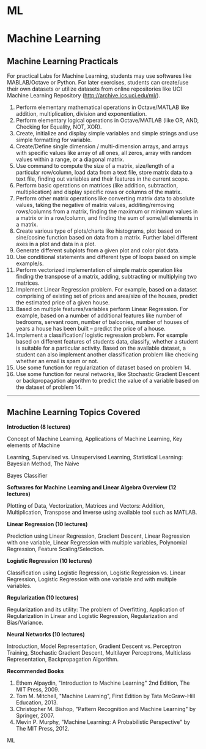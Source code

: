 # ML
# Machine Learning

## Machine Learning Practicals

For practical Labs for Machine Learning, students may use softwares like MABLAB/Octave or Python. For later exercises, students can create/use their own datasets or utilize datasets from online repositories like UCI Machine Learning Repository (http://archive.ics.uci.edu/ml/).

1. Perform elementary mathematical operations in Octave/MATLAB like addition, multiplication, division and exponentiation.
2. Perform elementary logical operations in Octave/MATLAB (like OR, AND, Checking for Equality, NOT, XOR).
3. Create, initialize and display simple variables and simple strings and use simple formatting for variable.
4. Create/Define single dimension / multi-dimension arrays, and arrays with specific values like array of all ones, all zeros, array with random values within a range, or a diagonal matrix.
5. Use command to compute the size of a matrix, size/length of a particular row/column, load data from a text file, store matrix data to a text file, finding out variables and their features in the current scope.
6. Perform basic operations on matrices (like addition, subtraction, multiplication) and display specific rows or columns of the matrix.
7. Perform other matrix operations like converting matrix data to absolute values, taking the negative of matrix values, additing/removing rows/columns from a matrix, finding the maximum or minimum values in a matrix or in a row/column, and finding the sum of some/all elements in a matrix.
8. Create various type of plots/charts like histograms, plot based on sine/cosine function based on data from a matrix. Further label different axes in a plot and data in a plot.
9. Generate different subplots from a given plot and color plot data.
10. Use conditional statements and different type of loops based on simple example/s.
11. Perform vectorized implementation of simple matrix operation like finding the transpose of a matrix, adding, subtracting or multiplying two matrices.
12. Implement Linear Regression problem. For example, based on a dataset comprising of existing set of prices and area/size of the houses, predict the estimated price of a given house.
13. Based on multiple features/variables perform Linear Regression. For example, based on a number of additional features like number of bedrooms, servant room, number of balconies, number of houses of years a house has been built – predict the price of a house.
14. Implement a classification/ logistic regression problem. For example based on different features of students data, classify, whether a student is suitable for a particular activity. Based on the available dataset, a student can also implement another classification problem like checking whether an email is spam or not.
15. Use some function for regularization of dataset based on problem 14.
16. Use some function for neural networks, like Stochastic Gradient Descent or backpropagation algorithm to predict the value of a variable based on the dataset of problem 14.

-------------------------------------------------------------------------------------------------------------------------------

## Machine Learning Topics Covered

**Introduction (8 lectures)**

Concept of Machine Learning, Applications of Machine Learning, Key elements of Machine

Learning, Supervised vs. Unsupervised Learning, Statistical Learning: Bayesian Method, The Naive

Bayes Classifier

**Softwares for Machine Learning and Linear Algebra Overview (12 lectures)**

Plotting of Data, Vectorization, Matrices and Vectors: Addition, Multiplication, Transpose and Inverse using available tool such as MATLAB.

**Linear Regression (10 lectures)**

Prediction using Linear Regression, Gradient Descent, Linear Regression with one variable, Linear Regression with multiple variables, Polynomial Regression, Feature Scaling/Selection.

**Logistic Regression (10 lectures)**

Classification using Logistic Regression, Logistic Regression vs. Linear Regression, Logistic Regression with one variable and with multiple variables.

**Regularization (10 lectures)**

Regularization and its utility: The problem of Overfitting, Application of Regularization in Linear and Logistic Regression, Regularization and Bias/Variance.

**Neural Networks (10 lectures)**

Introduction, Model Representation, Gradient Descent vs. Perceptron Training, Stochastic Gradient Descent, Multilayer Perceptrons, Multiclass Representation, Backpropagation Algorithm.

**Recommended Books**

1. Ethem Alpaydin, "Introduction to Machine Learning" 2nd Edition, The MIT Press, 2009.
2. Tom M. Mitchell, "Machine Learning", First Edition by Tata McGraw-Hill Education, 2013.
3. Christopher M. Bishop, "Pattern Recognition and Machine Learning" by Springer, 2007.
4. Mevin P. Murphy, "Machine Learning: A Probabilistic Perspective" by The MIT Press, 2012.


ML
